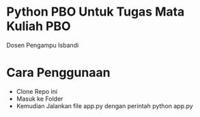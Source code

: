 # Python PBO Untuk Tugas Mata Kuliah PBO
Dosen Pengampu Isbandi


# Cara Penggunaan
- Clone Repo ini
- Masuk ke Folder
- Kemudian Jalankan file app.py dengan perintah python app.py
